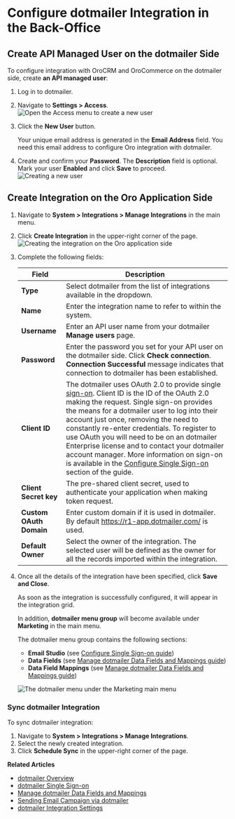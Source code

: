 <a id="user-guide-dotmailer-configuration"></a>

<a id="user-guide-dotmailer-configuration-dotmailer-side"></a>

# Configure dotmailer Integration in the Back-Office

## Create API Managed User on the dotmailer Side

To configure integration with OroCRM and OroCommerce on the dotmailer side, create **an API managed user**:

1. Log in to dotmailer.
2. Navigate to **Settings > Access**.
   ![Open the Access menu to create a new user](user/img/marketing/marketing/dotmailer/access.png)
3. Click the **New User** button.

   Your unique email address is generated in the **Email Address** field. You need this email address to configure Oro integration with dotmailer.
4. Create and confirm your **Password**. The **Description** field is optional. Mark your user **Enabled** and click **Save** to proceed.
   ![Creating a new user](user/img/marketing/marketing/dotmailer/dotmailer_api_users_new_user_details.png)

<a id="user-guide-dotmailer-configuration-oro-side"></a>

## Create Integration on the Oro Application Side

1. Navigate to **System > Integrations > Manage Integrations** in the main menu.
2. Click **Create Integration** in the upper-right corner of the page.
   ![Creating the integration on the Oro application side](user/img/marketing/marketing/dotmailer/oro_create_dotmailer_integration_new.jpg)
3. Complete the following fields:

   | Field                   | Description                                                                                                                                                                                                                                                                                                                                                                                                                                                                                                                                                                                                                                                            |
   |-------------------------|------------------------------------------------------------------------------------------------------------------------------------------------------------------------------------------------------------------------------------------------------------------------------------------------------------------------------------------------------------------------------------------------------------------------------------------------------------------------------------------------------------------------------------------------------------------------------------------------------------------------------------------------------------------------|
   | **Type**                | Select dotmailer from the list of integrations available in the dropdown.                                                                                                                                                                                                                                                                                                                                                                                                                                                                                                                                                                                              |
   | **Name**                | Enter the integration name to refer to within the system.                                                                                                                                                                                                                                                                                                                                                                                                                                                                                                                                                                                                              |
   | **Username**            | Enter an API user name from your dotmailer **Manage users** page.                                                                                                                                                                                                                                                                                                                                                                                                                                                                                                                                                                                                      |
   | **Password**            | Enter the password you set for your API user on the dotmailer side. Click **Check connection**. **Connection Successful** message indicates that connection to dotmailer has been established.                                                                                                                                                                                                                                                                                                                                                                                                                                                                         |
   | **Client ID**           | The dotmailer uses OAuth 2.0 to provide single <a href="https://developer.dotdigital.com/docs/using-oauth-20-with-dotdigital" target="_blank">sign-on</a>. Client ID is the ID of the OAuth 2.0 making the request. Single sign-on provides the means for a dotmailer user to log into their account just once, removing the need to constantly re-enter credentials. To register to use OAuth you will need to be on an dotmailer Enterprise license and to contact your dotmailer account manager. More information on sign-on is available in the [Configure Single Sign-on](dotmailer-single-sign-on.md#user-guide-dotmailer-single-sign-on) section of the guide. |
   | **Client Secret key**   | The pre-shared client secret, used to authenticate your application when making token request.                                                                                                                                                                                                                                                                                                                                                                                                                                                                                                                                                                         |
   | **Custom OAuth Domain** | Enter custom domain if it is used in dotmailer. By default <a href="https://r1-app.dotmailer.com/" target="_blank">https://r1-app.dotmailer.com/</a> is used.                                                                                                                                                                                                                                                                                                                                                                                                                                                                                                          |
   | **Default Owner**       | Select the owner of the integration. The selected user will be defined as the owner for all the records imported within the integration.                                                                                                                                                                                                                                                                                                                                                                                                                                                                                                                               |
4. Once all the details of the integration have been specified, click **Save and Close**.

   As soon as the integration is successfully configured, it will appear in the integration grid.

   In addition, **dotmailer menu group** will become available under **Marketing** in the main menu.

   The dotmailer menu group contains the following sections:
   - **Email Studio** (see [Configure Single Sign-on guide](dotmailer-single-sign-on.md#user-guide-dotmailer-single-sign-on))
   - **Data Fields** (see [Manage dotmailer Data Fields and Mappings guide](../../../marketing/email-campaigns/dotmailer-data-fields-mappings.md#user-guide-dotmailer-data-fields))
   - **Data Field Mappings** (see [Manage dotmailer Data Fields and Mappings guide](../../../marketing/email-campaigns/dotmailer-data-fields-mappings.md#user-guide-dotmailer-data-fields))

   ![The dotmailer menu under the Marketing main menu](user/img/marketing/marketing/dotmailer/o_dotmailer_main_menu.jpg)

### Sync dotmailer Integration

To sync dotmailer integration:

1. Navigate to **System > Integrations > Manage Integrations**.
2. Select the newly created integration.
3. Click **Schedule Sync** in the upper-right corner of the page.

**Related Articles**

- [dotmailer Overview](index.md#user-guide-dotmailer-overview)
- [dotmailer Single Sign-on](dotmailer-single-sign-on.md#user-guide-dotmailer-single-sign-on)
- [Manage dotmailer Data Fields and Mappings](../../../marketing/email-campaigns/dotmailer-data-fields-mappings.md#user-guide-dotmailer-data-fields)
- [Sending Email Campaign via dotmailer](../../../marketing/email-campaigns/sending-email-campaign-via-dotmailer.md#user-guide-dotmailer-campaign)
- [dotmailer Integration Settings](../../configuration/system/integrations/dotmailer-integration-settings.md#admin-configuration-dotmailer-integration-settings)
